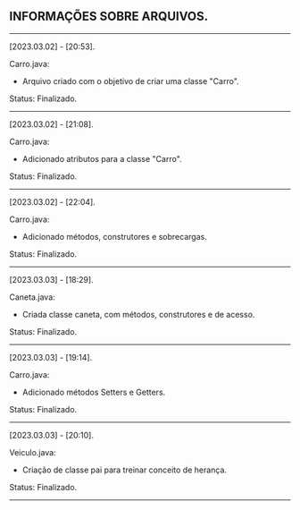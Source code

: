 ## INFORMAÇÕES SOBRE ARQUIVOS.
____________________________________________________________________________________________

[2023.03.02] - [20:53].

Carro.java:  
- Arquivo criado com o objetivo de criar uma classe "Carro".
  
Status: Finalizado.
____________________________________________________________________________________________

[2023.03.02] - [21:08].

Carro.java:  
- Adicionado atributos para a classe "Carro".
  
Status: Finalizado.
____________________________________________________________________________________________

[2023.03.02] - [22:04].

Carro.java:  
- Adicionado métodos, construtores e sobrecargas.
  
Status: Finalizado.
____________________________________________________________________________________________

[2023.03.03] - [18:29].

Caneta.java:  
- Criada classe caneta, com métodos, construtores e de acesso. 
  
Status: Finalizado.
____________________________________________________________________________________________

[2023.03.03] - [19:14].

Carro.java:  
- Adicionado métodos Setters e Getters. 
  
Status: Finalizado.
____________________________________________________________________________________________
[2023.03.03] - [20:10].

Veiculo.java:  
- Criação de classe pai para treinar conceito de herança. 
  
Status: Finalizado.
____________________________________________________________________________________________